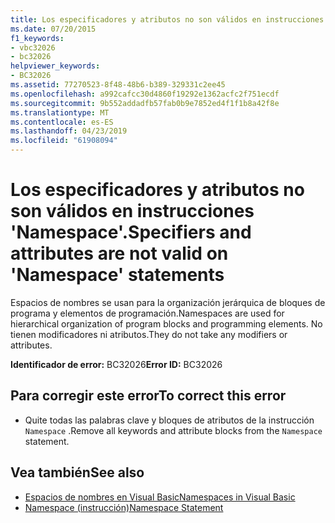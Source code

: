```yaml
---
title: Los especificadores y atributos no son válidos en instrucciones 'Namespace'.
ms.date: 07/20/2015
f1_keywords:
- vbc32026
- bc32026
helpviewer_keywords:
- BC32026
ms.assetid: 77270523-8f48-48b6-b389-329331c2ee45
ms.openlocfilehash: a992cafcc30d4860f19292e1362acfc2f751ecdf
ms.sourcegitcommit: 9b552addadfb57fab0b9e7852ed4f1f1b8a42f8e
ms.translationtype: MT
ms.contentlocale: es-ES
ms.lasthandoff: 04/23/2019
ms.locfileid: "61908094"
---
```

# <a name="specifiers-and-attributes-are-not-valid-on-namespace-statements"></a><span data-ttu-id="97704-102">Los especificadores y atributos no son válidos en instrucciones 'Namespace'.</span><span class="sxs-lookup"><span data-stu-id="97704-102">Specifiers and attributes are not valid on 'Namespace' statements</span></span>
<span data-ttu-id="97704-103">Espacios de nombres se usan para la organización jerárquica de bloques de programa y elementos de programación.</span><span class="sxs-lookup"><span data-stu-id="97704-103">Namespaces are used for hierarchical organization of program blocks and programming elements.</span></span> <span data-ttu-id="97704-104">No tienen modificadores ni atributos.</span><span class="sxs-lookup"><span data-stu-id="97704-104">They do not take any modifiers or attributes.</span></span>  
  
 <span data-ttu-id="97704-105">**Identificador de error:** BC32026</span><span class="sxs-lookup"><span data-stu-id="97704-105">**Error ID:** BC32026</span></span>  
  
## <a name="to-correct-this-error"></a><span data-ttu-id="97704-106">Para corregir este error</span><span class="sxs-lookup"><span data-stu-id="97704-106">To correct this error</span></span>  
  
-   <span data-ttu-id="97704-107">Quite todas las palabras clave y bloques de atributos de la instrucción `Namespace` .</span><span class="sxs-lookup"><span data-stu-id="97704-107">Remove all keywords and attribute blocks from the `Namespace` statement.</span></span>  
  
## <a name="see-also"></a><span data-ttu-id="97704-108">Vea también</span><span class="sxs-lookup"><span data-stu-id="97704-108">See also</span></span>

- [<span data-ttu-id="97704-109">Espacios de nombres en Visual Basic</span><span class="sxs-lookup"><span data-stu-id="97704-109">Namespaces in Visual Basic</span></span>](../../visual-basic/programming-guide/program-structure/namespaces.md)
- [<span data-ttu-id="97704-110">Namespace (instrucción)</span><span class="sxs-lookup"><span data-stu-id="97704-110">Namespace Statement</span></span>](../../visual-basic/language-reference/statements/namespace-statement.md)
